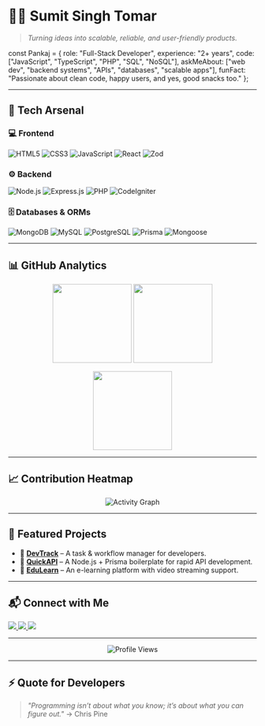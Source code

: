 # 👨‍💻 Sumit Singh Tomar

> *Turning ideas into scalable, reliable, and user-friendly products.*  

const Pankaj = {
role: "Full-Stack Developer",
experience: "2+ years",
code: ["JavaScript", "TypeScript", "PHP", "SQL", "NoSQL"],
askMeAbout: ["web dev", "backend systems", "APIs", "databases", "scalable apps"],
funFact: "Passionate about clean code, happy users, and yes, good snacks too."
}; 

---

## 🚀 Tech Arsenal  

### 💻 Frontend  
![HTML5](https://img.shields.io/badge/-HTML5-E34F26?logo=html5&logoColor=fff) ![CSS3](https://img.shields.io/badge/-CSS3-1572B6?logo=css3&logoColor=fff) ![JavaScript](https://img.shields.io/badge/-JavaScript-F7DF1E?logo=javascript&logoColor=000) ![React](https://img.shields.io/badge/-React-61DAFB?logo=react&logoColor=000) ![Zod](https://img.shields.io/badge/-Zod-3068B7?logo=zod&logoColor=fff)  

### ⚙️ Backend  
![Node.js](https://img.shields.io/badge/-Node.js-339933?logo=node.js&logoColor=fff) ![Express.js](https://img.shields.io/badge/-Express.js-000000?logo=express&logoColor=fff) ![PHP](https://img.shields.io/badge/-PHP-777BB4?logo=php&logoColor=fff) ![CodeIgniter](https://img.shields.io/badge/-CodeIgniter-EF4223?logo=codeigniter&logoColor=fff)  

### 🗄️ Databases & ORMs  
![MongoDB](https://img.shields.io/badge/-MongoDB-47A248?logo=mongodb&logoColor=fff) ![MySQL](https://img.shields.io/badge/-MySQL-4479A1?logo=mysql&logoColor=fff) ![PostgreSQL](https://img.shields.io/badge/-PostgreSQL-4169E1?logo=postgresql&logoColor=fff) ![Prisma](https://img.shields.io/badge/-Prisma-2D3748?logo=prisma&logoColor=fff) ![Mongoose](https://img.shields.io/badge/-Mongoose-800000?logo=mongoose&logoColor=fff)  

---

## 📊 GitHub Analytics  

<p align="center">
  <img src="https://github-readme-stats.vercel.app/api?username=Sumit-Si&show_icons=true&theme=radical&hide_border=true" height="160" />
  <img src="https://github-readme-streak-stats.herokuapp.com?user=Sumit-Si&theme=radical&hide_border=true" height="160" />
</p>

<p align="center">
  <img src="https://github-readme-stats.vercel.app/api/top-langs/?username=Sumit-Si&layout=compact&theme=radical&hide_border=true" height="160" />
</p>

---

## 📈 Contribution Heatmap  

<p align="center">
  <img src="https://github-readme-activity-graph.vercel.app/graph?username=Sumit-Si&theme=radical" alt="Activity Graph"/>
</p>

---

## 🚀 Featured Projects  

- 🔗 [**DevTrack**](#) – A task & workflow manager for developers.  
- 🔗 [**QuickAPI**](#) – A Node.js + Prisma boilerplate for rapid API development.  
- 🔗 [**EduLearn**](#) – An e-learning platform with video streaming support.  

---

## 📬 Connect with Me  

<p align="left">
  <a href="https://www.linkedin.com/in/https://www.linkedin.com/in/sumit-singh-446053243//" target="_blank">
    <img src="https://img.shields.io/badge/LinkedIn-blue?logo=linkedin&logoColor=white" />
  </a>
  <a href="mailto:pankajsinghtomar987@gmail.com">
    <img src="https://img.shields.io/badge/Email-red?logo=gmail&logoColor=white" />
  </a>
  <a href="https://YOUR_PORTFOLIO.com" target="_blank">
    <img src="https://img.shields.io/badge/Portfolio-000?logo=vercel&logoColor=white" />
  </a>
</p>

---

<p align="center">
  <img src="https://komarev.com/ghpvc/?username=Sumit-Si&label=Profile%20Views&color=0e75b6&style=flat" alt="Profile Views" />
</p>

---

## ⚡ Quote for Developers  
> *"Programming isn’t about what you know; it’s about what you can figure out."*  -> Chris Pine



<!---
Sumit-Si/Sumit-Si is a ✨ special ✨ repository because its `README.md` (this file) appears on your GitHub profile.
You can click the Preview link to take a look at your changes.
--->
